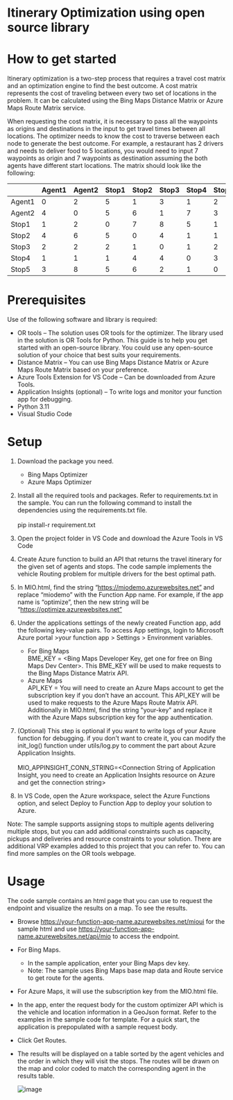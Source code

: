 # Itinerary Optimization using open source library
# How to get started
Itinerary optimization is a two-step process that requires a travel cost matrix and an optimization engine to find the best outcome. A cost matrix represents the cost of traveling between every two set of locations in the problem. It can be calculated using the Bing Maps Distance Matrix or Azure Maps Route Matrix service.

When requesting the cost matrix, it is necessary to pass all the waypoints as origins and destinations in the input to get travel times between all locations. The optimizer needs to know the cost to traverse between each node to generate the best outcome. For example, a restaurant has 2 drivers and needs to deliver food to 5 locations, you would need to input 7 waypoints as origin and 7 waypoints as destination assuming the both agents have different start locations. The matrix should look like the following:

|        | Agent1 | Agent2 | Stop1 | Stop2 | Stop3 | Stop4 | Stop5 |
|--------|--------|--------|-------|-------|-------|-------|-------|
| Agent1 | 0      | 2      | 5     | 1     | 3     | 1     | 2     |
| Agent2 | 4      | 0      | 5     | 6     | 1     | 7     | 3     |
| Stop1  | 1      | 2      | 0     | 7     | 8     | 5     | 1     |
| Stop2  | 4      | 6      | 5     | 0     | 4     | 1     | 1     |
| Stop3  | 2      | 2      | 2     | 1     | 0     | 1     | 2     |
| Stop4  | 1      | 1      | 1     | 4     | 4     | 0     | 3     |
| Stop5  | 3      | 8      | 5     | 6     | 2     | 1     | 0     |

# Prerequisites
Use of the following software and library is required:

- OR tools – The solution uses OR tools for the optimizer. The library used in the solution is OR Tools for Python. This guide is to help you get started with an open-source library. You could use any open-source solution of your choice that best suits your requirements.
- Distance Matrix – You can use Bing Maps Distance Matrix or Azure Maps Route Matrix based on your preference.
- Azure Tools Extension for VS Code – Can be downloaded from Azure Tools.
- Application Insights (optional) – To write logs and monitor your function app for debugging.
- Python 3.11
- Visual Studio Code

# Setup
1. Download the package you need.
   - Bing Maps Optimizer
   - Azure Maps Optimizer

2. Install all the required tools and packages. Refer to requirements.txt in the sample. You can run the following command to install the dependencies using the requirements.txt file. 
<br /><br />pip install-r requirement.txt
4. Open the project folder in VS Code and download the Azure Tools in VS Code
5. Create Azure function to build an API that returns the travel itinerary for the given set of agents and stops. The code sample implements the vehicle Routing problem for multiple drivers for the best optimal path.
6. In MIO.html, find the string “https://miodemo.azurewebsites.net” and replace “miodemo” with the Function App name. For example, if the app name is “optimize”, then the new string will be “https://optimize.azurewebsites.net”
7. Under the applications settings of the newly created Function app, add the following key-value pairs. To access App settings, login to Microsoft Azure portal >your function app > Settings > Environment variables.
   - For Bing Maps
     <br />BME_KEY = <Bing Maps Developer Key, get one for free on Bing Maps Dev Center>. This BME_KEY will be used to make requests to the Bing Maps Distance Matrix API.
   - Azure Maps
     <br />API_KEY = <Azure Maps Subscription Key> You will need to create an Azure Maps account to get the subscription key if you don’t have an account. This API_KEY will be used to make requests to the Azure Maps Route Matrix API. Additionally in MIO.html,        find the string "your-key" and replace it with the Azure Maps subscription key for the app authentication.
8. (Optional) This step is optional if you want to write logs of your Azure function for debugging. if you don't want to create it, you can modify the init_log() function under utils/log.py to comment the part about Azure Application Insights.
   <br /><br />MIO_APPINSIGHT_CONN_STRING=<Connection String of Application Insight, you need to create an Application Insights resource on Azure and get the connection string>
9. In VS Code, open the Azure workspace, select the Azure Functions option, and select Deploy to Function App to deploy your solution to Azure.

Note: The sample supports assigning stops to multiple agents delivering multiple stops, but you can add additional constraints such as capacity, pickups and deliveries and resource constraints to your solution. There are additional VRP examples added to this project that you can refer to. You can find more samples on the OR tools webpage.

# Usage
The code sample contains an html page that you can use to request the endpoint and visualize the results on a map. To see the results.
- Browse https://your-function-app-name.azurewebsites.net/mioui for the sample html and use https://your-function-app-name.azurewebsites.net/api/mio to access the endpoint.
- For Bing Maps.
   - In the sample application, enter your Bing Maps dev key.
   - Note: The sample uses Bing Maps base map data and Route service to get route for the agents.
- For Azure Maps, it will use the subscription key from the MIO.html file.
- In the app, enter the request body for the custom optimizer API which is the vehicle and location information in a GeoJson format. Refer to the examples in the sample code for template. For a quick start, the application is prepopulated with a sample request body.
- Click Get Routes.
- The results will be displayed on a table sorted by the agent vehicles and the order in which they will visit the stops. The routes will be drawn on the map and color coded to match the corresponding agent in the results table.
  
  ![image](https://github.com/user-attachments/assets/611602d1-fca2-4e3b-b9ec-0a6409f22f02)

